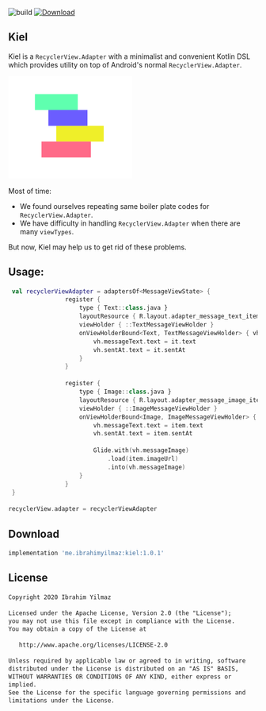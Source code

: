 ![build](https://github.com/ibrahimyilmaz/kiel/workflows/build/badge.svg)
[ ![Download](https://api.bintray.com/packages/ibrahimyilmaz/kiel/kiel/images/download.svg) ](https://bintray.com/ibrahimyilmaz/kiel/kiel/_latestVersion)

Kiel
-----
Kiel is a `RecyclerView.Adapter` with a minimalist and convenient Kotlin DSL which provides utility on top of Android's normal `RecyclerView.Adapter`.

<img alt="kiel_icon" src="art/kiel_icon.svg" width="250"> 

Most of time:
- We found ourselves  repeating same boiler plate codes for `RecyclerView.Adapter`.
- We have difficulty in handling `RecyclerView.Adapter` when there are many `viewTypes`.

But now, Kiel may help us to get rid of these problems.

Usage:
-----

```kt
 val recyclerViewAdapter = adaptersOf<MessageViewState> {
                register {
                    type { Text::class.java }
                    layoutResource { R.layout.adapter_message_text_item }
                    viewHolder { ::TextMessageViewHolder }
                    onViewHolderBound<Text, TextMessageViewHolder> { vh, _, it ->
                        vh.messageText.text = it.text
                        vh.sentAt.text = it.sentAt
                    }
                }

                register {
                    type { Image::class.java }
                    layoutResource { R.layout.adapter_message_image_item }
                    viewHolder { ::ImageMessageViewHolder }
                    onViewHolderBound<Image, ImageMessageViewHolder> { vh, _, item ->
                        vh.messageText.text = item.text
                        vh.sentAt.text = item.sentAt

                        Glide.with(vh.messageImage)
                            .load(item.imageUrl)
                            .into(vh.messageImage)
                    }
                }
 }

recyclerView.adapter = recyclerViewAdapter
```

Download
--------

```groovy
implementation 'me.ibrahimyilmaz:kiel:1.0.1'
```

License
-------
```
Copyright 2020 Ibrahim Yilmaz

Licensed under the Apache License, Version 2.0 (the "License");
you may not use this file except in compliance with the License.
You may obtain a copy of the License at

   http://www.apache.org/licenses/LICENSE-2.0

Unless required by applicable law or agreed to in writing, software
distributed under the License is distributed on an "AS IS" BASIS,
WITHOUT WARRANTIES OR CONDITIONS OF ANY KIND, either express or implied.
See the License for the specific language governing permissions and
limitations under the License.
```
